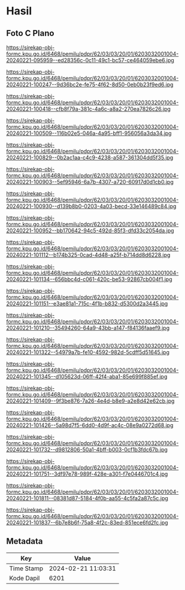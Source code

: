 # Hasil

## Foto C Plano

https://sirekap-obj-formc.kpu.go.id/6468/pemilu/pdpr/62/03/03/20/01/6203032001004-20240221-095959--ed28356c-0c11-49c1-bc57-ce464059ebe6.jpg

https://sirekap-obj-formc.kpu.go.id/6468/pemilu/pdpr/62/03/03/20/01/6203032001004-20240221-100247--9d36bc2e-fe75-4f62-8d50-0eb0b23f9ed6.jpg

https://sirekap-obj-formc.kpu.go.id/6468/pemilu/pdpr/62/03/03/20/01/6203032001004-20240221-100418--cfb8f79a-381c-4a6c-a8a2-270ea7826c26.jpg

https://sirekap-obj-formc.kpu.go.id/6468/pemilu/pdpr/62/03/03/20/01/6203032001004-20240221-100509--116b02e5-046a-4a95-bff1-956056a3da34.jpg

https://sirekap-obj-formc.kpu.go.id/6468/pemilu/pdpr/62/03/03/20/01/6203032001004-20240221-100829--0b2ac1aa-c4c9-4238-a587-361304dd5f35.jpg

https://sirekap-obj-formc.kpu.go.id/6468/pemilu/pdpr/62/03/03/20/01/6203032001004-20240221-100903--5ef95946-6a7b-4307-a720-60917d0d1cb0.jpg

https://sirekap-obj-formc.kpu.go.id/6468/pemilu/pdpr/62/03/03/20/01/6203032001004-20240221-100930--d139b8b0-0203-4a03-becd-33e146489c84.jpg

https://sirekap-obj-formc.kpu.go.id/6468/pemilu/pdpr/62/03/03/20/01/6203032001004-20240221-100952--bb170642-94c5-492d-85f3-dfd33c2054da.jpg

https://sirekap-obj-formc.kpu.go.id/6468/pemilu/pdpr/62/03/03/20/01/6203032001004-20240221-101112--b174b325-0cad-4d48-a25f-b714dd8d6228.jpg

https://sirekap-obj-formc.kpu.go.id/6468/pemilu/pdpr/62/03/03/20/01/6203032001004-20240221-101134--656bbc4d-c061-420c-be53-92867cb004f1.jpg

https://sirekap-obj-formc.kpu.go.id/6468/pemilu/pdpr/62/03/03/20/01/6203032001004-20240221-101151--e3ae81a1-715c-4f1b-b832-d5300d2a3445.jpg

https://sirekap-obj-formc.kpu.go.id/6468/pemilu/pdpr/62/03/03/20/01/6203032001004-20240221-101210--35494260-64a9-43bb-a147-f84136faaef9.jpg

https://sirekap-obj-formc.kpu.go.id/6468/pemilu/pdpr/62/03/03/20/01/6203032001004-20240221-101322--54979a7b-fe10-4592-982d-5cdff5d51645.jpg

https://sirekap-obj-formc.kpu.go.id/6468/pemilu/pdpr/62/03/03/20/01/6203032001004-20240221-101345--d105623d-06ff-42f4-aba1-85e699f885ef.jpg

https://sirekap-obj-formc.kpu.go.id/6468/pemilu/pdpr/62/03/03/20/01/6203032001004-20240221-101409--9f3be876-7a26-4e4d-b8e9-a2e8d42e62cb.jpg

https://sirekap-obj-formc.kpu.go.id/6468/pemilu/pdpr/62/03/03/20/01/6203032001004-20240221-101426--5a98d7f5-6dd0-4d9f-ac4c-08e9a0272d68.jpg

https://sirekap-obj-formc.kpu.go.id/6468/pemilu/pdpr/62/03/03/20/01/6203032001004-20240221-101732--d9812806-50a1-4bff-b003-0cf1b3fdc67b.jpg

https://sirekap-obj-formc.kpu.go.id/6468/pemilu/pdpr/62/03/03/20/01/6203032001004-20240221-101751--3df97e78-989f-428e-a301-f7e0446701c4.jpg

https://sirekap-obj-formc.kpu.go.id/6468/pemilu/pdpr/62/03/03/20/01/6203032001004-20240221-101811--08381d87-5184-4f0b-aa55-4c5fa2a87c5c.jpg

https://sirekap-obj-formc.kpu.go.id/6468/pemilu/pdpr/62/03/03/20/01/6203032001004-20240221-101837--6b7e8b6f-75a8-4f2c-83ed-851ece6fd2fc.jpg


## Metadata

| Key        | Value               |
| ---------- | ------------------- |
| Time Stamp | 2024-02-21 11:03:31 |
| Kode Dapil | 6201                |



